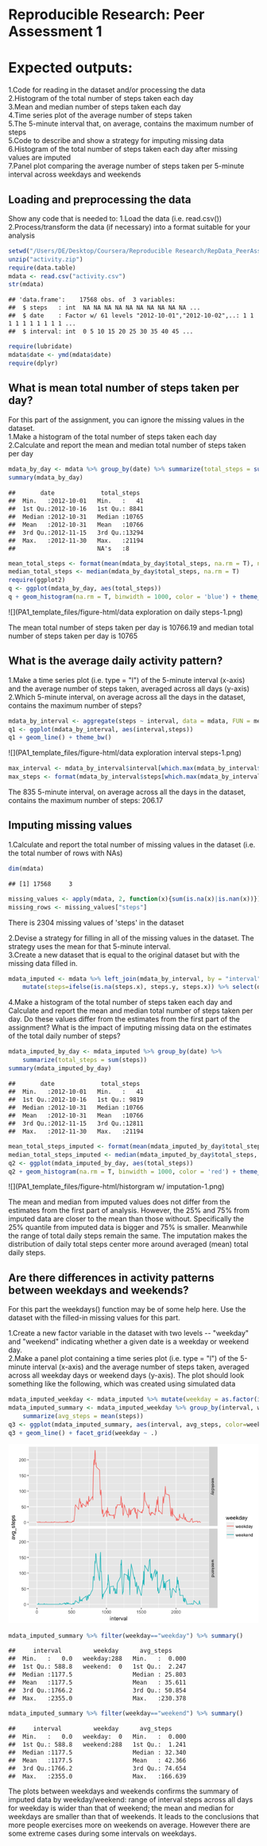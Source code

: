 # Reproducible Research: Peer Assessment 1

# Expected outputs:
1.Code for reading in the dataset and/or processing the data  
2.Histogram of the total number of steps taken each day  
3.Mean and median number of steps taken each day  
4.Time series plot of the average number of steps taken  
5.The 5-minute interval that, on average, contains the maximum number of steps  
5.Code to describe and show a strategy for imputing missing data  
6.Histogram of the total number of steps taken each day after missing values are imputed  
7.Panel plot comparing the average number of steps taken per 5-minute interval across weekdays and weekends  

## Loading and preprocessing the data
Show any code that is needed to:
1.Load the data (i.e. read.csv())  
2.Process/transform the data (if necessary) into a format suitable for your analysis  

```r
setwd("/Users/DE/Desktop/Coursera/Reproducible Research/RepData_PeerAssessment1")
unzip("activity.zip")
require(data.table)
mdata <- read.csv("activity.csv")
str(mdata)
```

```
## 'data.frame':	17568 obs. of  3 variables:
##  $ steps   : int  NA NA NA NA NA NA NA NA NA NA ...
##  $ date    : Factor w/ 61 levels "2012-10-01","2012-10-02",..: 1 1 1 1 1 1 1 1 1 1 ...
##  $ interval: int  0 5 10 15 20 25 30 35 40 45 ...
```

```r
require(lubridate)
mdata$date <- ymd(mdata$date)
require(dplyr)
```

## What is mean total number of steps taken per day?
For this part of the assignment, you can ignore the missing values in the dataset.  
1.Make a histogram of the total number of steps taken each day  
2.Calculate and report the mean and median total number of steps taken per day  

```r
mdata_by_day <- mdata %>% group_by(date) %>% summarize(total_steps = sum(steps))
summary(mdata_by_day)
```

```
##       date             total_steps   
##  Min.   :2012-10-01   Min.   :   41  
##  1st Qu.:2012-10-16   1st Qu.: 8841  
##  Median :2012-10-31   Median :10765  
##  Mean   :2012-10-31   Mean   :10766  
##  3rd Qu.:2012-11-15   3rd Qu.:13294  
##  Max.   :2012-11-30   Max.   :21194  
##                       NA's   :8
```

```r
mean_total_steps <- format(mean(mdata_by_day$total_steps, na.rm = T), nsmall = 2)
median_total_steps <- median(mdata_by_day$total_steps, na.rm = T)
require(ggplot2)
q <- ggplot(mdata_by_day, aes(total_steps))
q + geom_histogram(na.rm = T, binwidth = 1000, color = 'blue') + theme_bw()
```

![](PA1_template_files/figure-html/data exploration on daily steps-1.png)<!-- -->

The mean total number of steps taken per day is 10766.19 
and median total number of steps taken per day is 10765

## What is the average daily activity pattern?  

1.Make a time series plot (i.e. type = "l") of the 5-minute interval (x-axis) and the average number of steps taken, averaged across all days (y-axis)  
2.Which 5-minute interval, on average across all the days in the dataset, contains the maximum number of steps?  

```r
mdata_by_interval <- aggregate(steps ~ interval, data = mdata, FUN = mean)
q1 <- ggplot(mdata_by_interval, aes(interval,steps))
q1 + geom_line() + theme_bw()
```

![](PA1_template_files/figure-html/data exploration interval steps-1.png)<!-- -->

```r
max_interval <- mdata_by_interval$interval[which.max(mdata_by_interval$steps)]
max_steps <- format(mdata_by_interval$steps[which.max(mdata_by_interval$steps)], digits = 5, nsmall = 2)
```

The 835 5-minute interval, on average across all the days in the dataset, contains the maximum number of steps: 206.17

## Imputing missing values
1.Calculate and report the total number of missing values in the dataset (i.e. the total number of rows with NAs)  

```r
dim(mdata)
```

```
## [1] 17568     3
```

```r
missing_values <- apply(mdata, 2, function(x){sum(is.na(x)|is.nan(x))})
missing_rows <- missing_values["steps"]
```

There is 2304 missing values of 'steps' in the dataset  

2.Devise a strategy for filling in all of the missing values in the dataset. The strategy uses the mean for that 5-minute interval.  
3.Create a new dataset that is equal to the original dataset but with the missing data filled in.  

```r
mdata_imputed <- mdata %>% left_join(mdata_by_interval, by = "interval") %>%
    mutate(steps=ifelse(is.na(steps.x), steps.y, steps.x)) %>% select(date, interval, steps)
```

4.Make a histogram of the total number of steps taken each day and Calculate and report the mean and median total number of steps taken per day. Do these values differ from the estimates from the first part of the assignment? What is the impact of imputing missing data on the estimates of the total daily number of steps?  

```r
mdata_imputed_by_day <- mdata_imputed %>% group_by(date) %>% 
    summarize(total_steps = sum(steps))
summary(mdata_imputed_by_day)
```

```
##       date             total_steps   
##  Min.   :2012-10-01   Min.   :   41  
##  1st Qu.:2012-10-16   1st Qu.: 9819  
##  Median :2012-10-31   Median :10766  
##  Mean   :2012-10-31   Mean   :10766  
##  3rd Qu.:2012-11-15   3rd Qu.:12811  
##  Max.   :2012-11-30   Max.   :21194
```

```r
mean_total_steps_imputed <- format(mean(mdata_imputed_by_day$total_steps, na.rm = T), nsmall = 2)
median_total_steps_imputed <- median(mdata_imputed_by_day$total_steps, na.rm = T)
q2 <- ggplot(mdata_imputed_by_day, aes(total_steps))
q2 + geom_histogram(na.rm = T, binwidth = 1000, color = 'red') + theme_bw()
```

![](PA1_template_files/figure-html/historgram w/ imputation-1.png)<!-- -->

The mean and median from imputed values does not differ from the estimates from the first part of analysis. However, the 25% and 75% from imputed data are closer to the mean than those without. Specifically the 25% quantile from imputed data is bigger and 75% is smaller. Meanwhile the range of total daily steps remain the same. The imputation makes the distribution of daily total steps center more around averaged (mean) total daily steps. 

## Are there differences in activity patterns between weekdays and weekends?
For this part the weekdays() function may be of some help here. Use the dataset with the filled-in missing values for this part.  

1.Create a new factor variable in the dataset with two levels -- "weekday" and "weekend" indicating whether a given date is a weekday or weekend day.  
2.Make a panel plot containing a time series plot (i.e. type = "l") of the 5-minute interval (x-axis) and the average number of steps taken, averaged across all weekday days or weekend days (y-axis). The plot should look something like the following, which was created using simulated data  

```r
mdata_imputed_weekday <- mdata_imputed %>% mutate(weekday = as.factor(ifelse(weekdays(date) %in% c("Saturday", "Sunday"), "weekend", "weekday")))
mdata_imputed_summary <- mdata_imputed_weekday %>% group_by(interval, weekday) %>%
    summarize(avg_steps = mean(steps))
q3 <- ggplot(mdata_imputed_summary, aes(interval, avg_steps, color=weekday))
q3 + geom_line() + facet_grid(weekday ~ .)
```

![](PA1_template_files/figure-html/weekday-1.png)<!-- -->

```r
mdata_imputed_summary %>% filter(weekday=="weekday") %>% summary()
```

```
##     interval         weekday      avg_steps      
##  Min.   :   0.0   weekday:288   Min.   :  0.000  
##  1st Qu.: 588.8   weekend:  0   1st Qu.:  2.247  
##  Median :1177.5                 Median : 25.803  
##  Mean   :1177.5                 Mean   : 35.611  
##  3rd Qu.:1766.2                 3rd Qu.: 50.854  
##  Max.   :2355.0                 Max.   :230.378
```

```r
mdata_imputed_summary %>% filter(weekday=="weekend") %>% summary()
```

```
##     interval         weekday      avg_steps      
##  Min.   :   0.0   weekday:  0   Min.   :  0.000  
##  1st Qu.: 588.8   weekend:288   1st Qu.:  1.241  
##  Median :1177.5                 Median : 32.340  
##  Mean   :1177.5                 Mean   : 42.366  
##  3rd Qu.:1766.2                 3rd Qu.: 74.654  
##  Max.   :2355.0                 Max.   :166.639
```
The plots between weekdays and weekends confirms the summary of imputed data by weekday/weekend: range of interval steps across all days for weekday is wider than that of weekend; the mean and median for weekdays are smaller than that of weekends. It leads to the conclusions that more people exercises more on weekends on average. However there are some extreme cases during some intervals on weekdays.  
